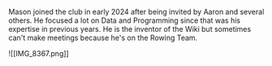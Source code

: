 Mason joined the club in early 2024 after being invited by Aaron and several others. He focused a lot on Data and Programming since that was his expertise in previous years. He is the inventor of the Wiki but sometimes can't make meetings because he's on the Rowing Team.

![[IMG_8367.png]]

